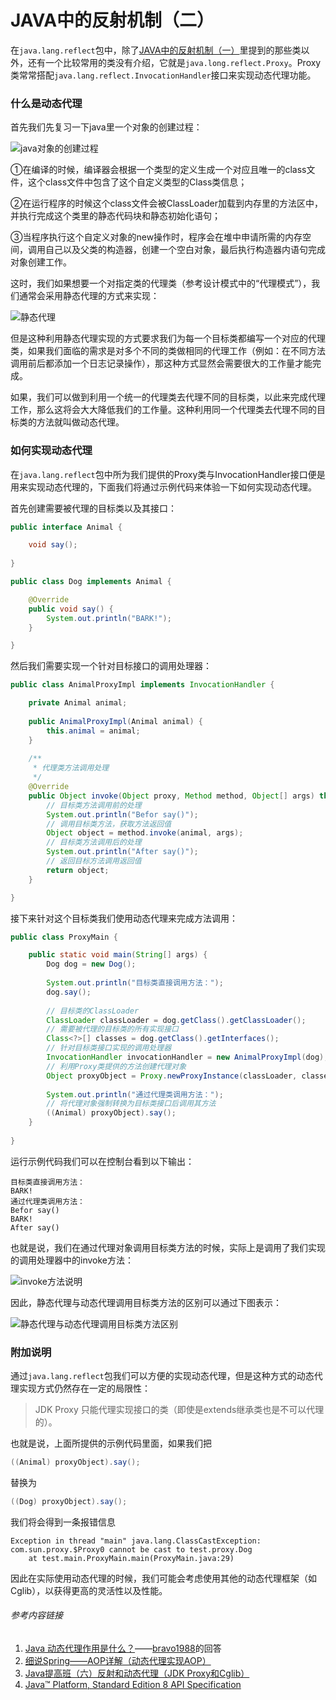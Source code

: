 # JAVA中的反射机制（二）

在`java.lang.reflect`包中，除了[JAVA中的反射机制（一）](https://github.com/PuTongGithub/Share/blob/master/java/JAVA中的反射机制%EF%BC%88一%EF%BC%89.md)里提到的那些类以外，还有一个比较常用的类没有介绍，它就是`java.long.reflect.Proxy`。Proxy类常常搭配`java.lang.reflect.InvocationHandler`接口来实现动态代理功能。



### 什么是动态代理

首先我们先复习一下java里一个对象的创建过程：

![java对象的创建过程](https://pic2.zhimg.com/80/v2-9cd31ab516bd967e1b8e68736931f8ba_hd.jpg)

①在编译的时候，编译器会根据一个类型的定义生成一个对应且唯一的class文件，这个class文件中包含了这个自定义类型的Class类信息；

②在运行程序的时候这个class文件会被ClassLoader加载到内存里的方法区中，并执行完成这个类里的静态代码块和静态初始化语句；

③当程序执行这个自定义对象的new操作时，程序会在堆中申请所需的内存空间，调用自己以及父类的构造器，创建一个空白对象，最后执行构造器内语句完成对象创建工作。

这时，我们如果想要一个对指定类的代理类（参考设计模式中的“代理模式”），我们通常会采用静态代理的方式来实现：

![静态代理](https://pic2.zhimg.com/80/v2-28223a1c03c1800052a5dfe4e6cb8c53_hd.jpg)

但是这种利用静态代理实现的方式要求我们为每一个目标类都编写一个对应的代理类，如果我们面临的需求是对多个不同的类做相同的代理工作（例如：在不同方法调用前后都添加一个日志记录操作），那这种方式显然会需要很大的工作量才能完成。

如果，我们可以做到利用一个统一的代理类去代理不同的目标类，以此来完成代理工作，那么这将会大大降低我们的工作量。这种利用同一个代理类去代理不同的目标类的方法就叫做动态代理。



### 如何实现动态代理

在`java.lang.reflect`包中所为我们提供的Proxy类与InvocationHandler接口便是用来实现动态代理的，下面我们将通过示例代码来体验一下如何实现动态代理。

首先创建需要被代理的目标类以及其接口：

```java
public interface Animal {

    void say();
    
}

public class Dog implements Animal {

    @Override
    public void say() {
        System.out.println("BARK!");
    }

}
```

然后我们需要实现一个针对目标接口的调用处理器：

```java
public class AnimalProxyImpl implements InvocationHandler {

    private Animal animal;
    
    public AnimalProxyImpl(Animal animal) {
        this.animal = animal;
    }
    
    /**
     * 代理类方法调用处理
     */
    @Override
    public Object invoke(Object proxy, Method method, Object[] args) throws Throwable {
        // 目标类方法调用前的处理
        System.out.println("Befor say()");
        // 调用目标类方法，获取方法返回值
        Object object = method.invoke(animal, args);
        // 目标类方法调用后的处理
        System.out.println("After say()");
        // 返回目标方法调用返回值
        return object;
    }

}
```

接下来针对这个目标类我们使用动态代理来完成方法调用：

```java
public class ProxyMain {

    public static void main(String[] args) {
        Dog dog = new Dog();
        
        System.out.println("目标类直接调用方法：");
        dog.say();
        
        // 目标类的ClassLoader
        ClassLoader classLoader = dog.getClass().getClassLoader();
        // 需要被代理的目标类的所有实现接口
        Class<?>[] classes = dog.getClass().getInterfaces();
        // 针对目标类接口实现的调用处理器
        InvocationHandler invocationHandler = new AnimalProxyImpl(dog);
        // 利用Proxy类提供的方法创建代理对象
        Object proxyObject = Proxy.newProxyInstance(classLoader, classes, invocationHandler);
        
        System.out.println("通过代理类调用方法：");
        // 将代理对象强制转换为目标类接口后调用其方法
        ((Animal) proxyObject).say();
    }
    
}
```

运行示例代码我们可以在控制台看到以下输出：

```
目标类直接调用方法：
BARK!
通过代理类调用方法：
Befor say()
BARK!
After say()
```

也就是说，我们在通过代理对象调用目标类方法的时候，实际上是调用了我们实现的调用处理器中的invoke方法：

![invoke方法说明](https://iblobs.oss-cn-beijing.aliyuncs.com/20190721000.png)

因此，静态代理与动态代理调用目标类方法的区别可以通过下图表示：

![静态代理与动态代理调用目标类方法区别](https://pic4.zhimg.com/80/v2-b5fc8b279a6152889afdfedbb0f611cc_hd.jpg)



### 附加说明

通过`java.lang.reflect`包我们可以方便的实现动态代理，但是这种方式的动态代理实现方式仍然存在一定的局限性：

> JDK Proxy 只能代理实现接口的类（即使是extends继承类也是不可以代理的）。

也就是说，上面所提供的示例代码里面，如果我们把

```java
((Animal) proxyObject).say();
```

替换为

```java
((Dog) proxyObject).say();
```

我们将会得到一条报错信息

```
Exception in thread "main" java.lang.ClassCastException: com.sun.proxy.$Proxy0 cannot be cast to test.proxy.Dog
	at test.main.ProxyMain.main(ProxyMain.java:29)
```

因此在实际使用动态代理的时候，我们可能会考虑使用其他的动态代理框架（如Cglib），以获得更高的灵活性以及性能。



###### 参考内容链接

1. [Java 动态代理作用是什么？](https://www.zhihu.com/question/20794107)——[bravo1988](https://www.zhihu.com/people/huangsunting)的回答
2. [细说Spring——AOP详解（动态代理实现AOP）](blog.csdn.net/q982151756)
3. [Java提高班（六）反射和动态代理（JDK Proxy和Cglib）](https://cloud.tencent.com/developer/article/1377435)
4. [Java™ Platform, Standard Edition 8 API Specification](https://docs.oracle.com/javase/8/docs/api/)